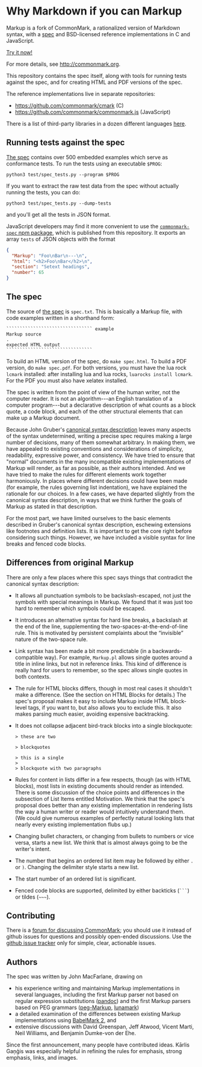 Why Markdown if you can Markup
==========

Markup is a fork of CommonMark, a rationalized version of Markdown syntax,
with a [spec][the spec] and BSD-licensed reference
implementations in C and JavaScript.

[Try it now!](http://try.commonmark.org/)

[the spec]:  http://spec.commonmark.org/

For more details, see <http://commonmark.org>.

This repository contains the spec itself, along with tools for
running tests against the spec, and for creating HTML and PDF versions
of the spec.

The reference implementations live in separate repositories:

- <https://github.com/commonmark/cmark> (C)
- <https://github.com/commonmark/commonmark.js> (JavaScript)

There is a list of third-party libraries
in a dozen different languages
[here](https://github.com/commonmark/CommonMark/wiki/List-of-CommonMark-Implementations).

Running tests against the spec
------------------------------

[The spec] contains over 500 embedded examples which serve as conformance
tests. To run the tests using an executable `$PROG`:

    python3 test/spec_tests.py --program $PROG

If you want to extract the raw test data from the spec without
actually running the tests, you can do:

    python3 test/spec_tests.py --dump-tests

and you'll get all the tests in JSON format.

JavaScript developers may find it more convenient to use the
[`commonmark-spec` npm package], which is published from this
repository.  It exports an array `tests` of JSON objects with
the format

```json
{
  "Markup": "Foo\nBar\n---\n",
  "html": "<h2>Foo\nBar</h2>\n",
  "section": "Setext headings",
  "number": 65
}
```

[`commonmark-spec` npm package]: https://www.npmjs.com/package/commonmark-spec

The spec
--------

The source of [the spec] is `spec.txt`.  This is basically a Markup
file, with code examples written in a shorthand form:

    ```````````````````````````````` example
    Markup source
    .
    expected HTML output
    ````````````````````````````````

To build an HTML version of the spec, do `make spec.html`.  To build a
PDF version, do `make spec.pdf`.  For both versions, you must
have the lua rock `lcmark` installed:  after installing lua and
lua rocks, `luarocks install lcmark`.  For the PDF you must also
have xelatex installed.

The spec is written from the point of view of the human writer, not
the computer reader.  It is not an algorithm---an English translation of
a computer program---but a declarative description of what counts as a block
quote, a code block, and each of the other structural elements that can
make up a Markup document.

Because John Gruber's [canonical syntax
description](http://daringfireball.net/projects/Markup/syntax) leaves
many aspects of the syntax undetermined, writing a precise spec requires
making a large number of decisions, many of them somewhat arbitrary.
In making them, we have appealed to existing conventions and
considerations of simplicity, readability, expressive power, and
consistency.  We have tried to ensure that "normal" documents in the many
incompatible existing implementations of Markup will render, as far as
possible, as their authors intended.  And we have tried to make the rules
for different elements work together harmoniously.  In places where
different decisions could have been made (for example, the rules
governing list indentation), we have explained the rationale for
our choices.  In a few cases, we have departed slightly from the canonical
syntax description, in ways that we think further the goals of Markup
as stated in that description.

For the most part, we have limited ourselves to the basic elements
described in Gruber's canonical syntax description, eschewing extensions
like footnotes and definition lists.  It is important to get the core
right before considering such things. However, we have included a visible
syntax for line breaks and fenced code blocks.

Differences from original Markup
----------------------------------

There are only a few places where this spec says things that contradict
the canonical syntax description:

-   It allows all punctuation symbols to be backslash-escaped,
    not just the symbols with special meanings in Markup. We found
    that it was just too hard to remember which symbols could be
    escaped.

-   It introduces an alternative syntax for hard line
    breaks, a backslash at the end of the line, supplementing the
    two-spaces-at-the-end-of-line rule. This is motivated by persistent
    complaints about the “invisible” nature of the two-space rule.

-   Link syntax has been made a bit more predictable (in a
    backwards-compatible way). For example, `Markup.pl` allows single
    quotes around a title in inline links, but not in reference links.
    This kind of difference is really hard for users to remember, so the
    spec allows single quotes in both contexts.

-   The rule for HTML blocks differs, though in most real cases it
    shouldn't make a difference. (See the section on HTML Blocks
    for details.) The spec's proposal makes it easy to include Markup
    inside HTML block-level tags, if you want to, but also allows you to
    exclude this. It also makes parsing much easier, avoiding
    expensive backtracking.

-   It does not collapse adjacent bird-track blocks into a single
    blockquote:

        > these are two

        > blockquotes

        > this is a single
        >
        > blockquote with two paragraphs

-   Rules for content in lists differ in a few respects, though (as with
    HTML blocks), most lists in existing documents should render as
    intended. There is some discussion of the choice points and
    differences in the subsection of List Items entitled Motivation.
    We think that the spec's proposal does better than any existing
    implementation in rendering lists the way a human writer or reader
    would intuitively understand them. (We could give numerous examples
    of perfectly natural looking lists that nearly every existing
    implementation flubs up.)

-   Changing bullet characters, or changing from bullets to numbers or
    vice versa, starts a new list. We think that is almost always going
    to be the writer's intent.

-   The number that begins an ordered list item may be followed by
    either `.` or `)`. Changing the delimiter style starts a new
    list.

-   The start number of an ordered list is significant.

-   Fenced code blocks are supported, delimited by either
    backticks (```` ``` ````) or tildes (` ~~~ `).

Contributing
------------

There is a [forum for discussing
CommonMark](http://talk.commonmark.org); you should use it instead of
github issues for questions and possibly open-ended discussions.
Use the [github issue tracker](http://github.com/commonmark/CommonMark/issues)
only for simple, clear, actionable issues.

Authors
-------

The spec was written by John MacFarlane, drawing on

- his experience writing and maintaining Markup implementations in several
  languages, including the first Markup parser not based on regular
  expression substitutions ([pandoc](http://github.com/jgm/pandoc)) and
  the first Markup parsers based on PEG grammars
  ([peg-Markup](http://github.com/jgm/peg-Markup),
  [lunamark](http://github.com/jgm/lunamark))
- a detailed examination of the differences between existing Markup
  implementations using [BabelMark 2](http://johnmacfarlane.net/babelmark2/),
  and
- extensive discussions with David Greenspan, Jeff Atwood, Vicent
  Marti, Neil Williams, and Benjamin Dumke-von der Ehe.

Since the first announcement, many people have contributed ideas.
Kārlis Gaņģis was especially helpful in refining the rules for
emphasis, strong emphasis, links, and images.
